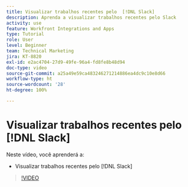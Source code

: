```yaml
---
title: Visualizar trabalhos recentes pelo  [!DNL Slack]
description: Aprenda a visualizar trabalhos recentes pelo Slack
activity: use
feature: Workfront Integrations and Apps
type: Tutorial
role: User
level: Beginner
team: Technical Marketing
jira: KT-8820
exl-id: e2ac4704-27d9-49fe-96a4-fd8fe8b48d94
doc-type: video
source-git-commit: a25a49e59ca483246271214886ea4dc9c10e8d66
workflow-type: ht
source-wordcount: '28'
ht-degree: 100%

---
```


# Visualizar trabalhos recentes pelo [!DNL Slack]

Neste vídeo, você aprenderá a:

* Visualizar trabalhos recentes pelo [!DNL Slack]

>[!VIDEO](https://video.tv.adobe.com/v/335120/?quality=12&learn=on)
